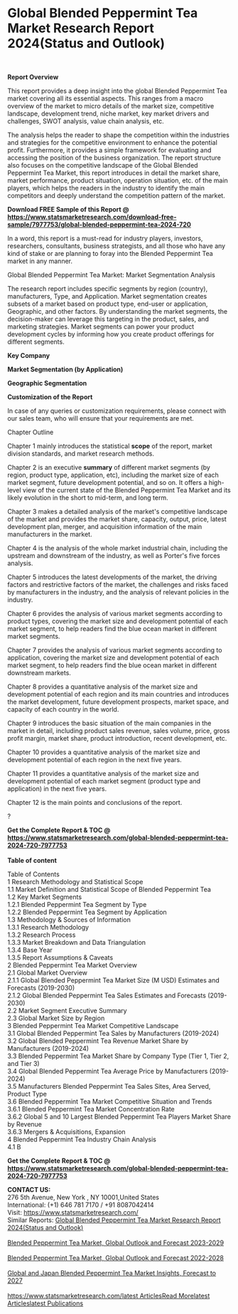 <h1>Global Blended Peppermint Tea Market Research Report 2024(Status and Outlook)</h1><br/><p><strong>Report Overview</strong></p><p>This report provides a deep insight into the global Blended Peppermint Tea market covering all its essential aspects. This ranges from a macro overview of the market to micro details of the market size, competitive landscape, development trend, niche market, key market drivers and challenges, SWOT analysis, value chain analysis, etc.</p><p>The analysis helps the reader to shape the competition within the industries and strategies for the competitive environment to enhance the potential profit. Furthermore, it provides a simple framework for evaluating and accessing the position of the business organization. The report structure also focuses on the competitive landscape of the Global Blended Peppermint Tea Market, this report introduces in detail the market share, market performance, product situation, operation situation, etc. of the main players, which helps the readers in the industry to identify the main competitors and deeply understand the competition pattern of the market.</p><p><strong>Download FREE Sample of this Report @ <a href="https://www.statsmarketresearch.com/download-free-sample/7977753/global-blended-peppermint-tea-2024-720">https://www.statsmarketresearch.com/download-free-sample/7977753/global-blended-peppermint-tea-2024-720</a></strong></p><p>In a word, this report is a must-read for industry players, investors, researchers, consultants, business strategists, and all those who have any kind of stake or are planning to foray into the Blended Peppermint Tea market in any manner.</p><p>Global Blended Peppermint Tea Market: Market Segmentation Analysis</p><p>The research report includes specific segments by region (country), manufacturers, Type, and Application. Market segmentation creates subsets of a market based on product type, end-user or application, Geographic, and other factors. By understanding the market segments, the decision-maker can leverage this targeting in the product, sales, and marketing strategies. Market segments can power your product development cycles by informing how you create product offerings for different segments.</p><p><strong>Key Company</strong></p><p><strong>Market Segmentation (<strong>by Application</strong>)</strong></p><p><strong>Geographic Segmentation</strong></p><p><strong>Customization of the Report</strong></p><p>In case of any queries or customization requirements, please connect with our sales team, who will ensure that your requirements are met.</p><p>Chapter Outline</p><p>Chapter 1 mainly introduces the statistical <strong>scope</strong> of the report, market division standards, and market research methods.</p><p>Chapter 2 is an executive <strong>summary</strong> of different market segments (by region, product type, application, etc), including the market size of each market segment, future development potential, and so on. It offers a high-level view of the current state of the Blended Peppermint Tea Market and its likely evolution in the short to mid-term, and long term.</p><p>Chapter 3 makes a detailed analysis of the market's competitive landscape of the market and provides the market share, capacity, output, price, latest development plan, merger, and acquisition information of the main manufacturers in the market.</p><p>Chapter 4 is the analysis of the whole market industrial chain, including the upstream and downstream of the industry, as well as Porter's five forces analysis.</p><p>Chapter 5 introduces the latest developments of the market, the driving factors and restrictive factors of the market, the challenges and risks faced by manufacturers in the industry, and the analysis of relevant policies in the industry.</p><p>Chapter 6 provides the analysis of various market segments according to product types, covering the market size and development potential of each market segment, to help readers find the blue ocean market in different market segments.</p><p>Chapter 7 provides the analysis of various market segments according to application, covering the market size and development potential of each market segment, to help readers find the blue ocean market in different downstream markets.</p><p>Chapter 8 provides a quantitative analysis of the market size and development potential of each region and its main countries and introduces the market development, future development prospects, market space, and capacity of each country in the world.</p><p>Chapter 9 introduces the basic situation of the main companies in the market in detail, including product sales revenue, sales volume, price, gross profit margin, market share, product introduction, recent development, etc.</p><p>Chapter 10 provides a quantitative analysis of the market size and development potential of each region in the next five years.</p><p>Chapter 11 provides a quantitative analysis of the market size and development potential of each market segment (product type and application) in the next five years.</p><p>Chapter 12 is the main points and conclusions of the report.</p><p>? </p><div><b>Get the Complete Report & TOC @ <a href="https://www.statsmarketresearch.com/global-blended-peppermint-tea-2024-720-7977753">https://www.statsmarketresearch.com/global-blended-peppermint-tea-2024-720-7977753</a></b></div><br><b>Table of content</b><p>Table of Contents<br />1 Research Methodology and Statistical Scope<br />1.1 Market Definition and Statistical Scope of Blended Peppermint Tea<br />1.2 Key Market Segments<br />1.2.1 Blended Peppermint Tea Segment by Type<br />1.2.2 Blended Peppermint Tea Segment by Application<br />1.3 Methodology & Sources of Information<br />1.3.1 Research Methodology<br />1.3.2 Research Process<br />1.3.3 Market Breakdown and Data Triangulation<br />1.3.4 Base Year<br />1.3.5 Report Assumptions & Caveats<br />2 Blended Peppermint Tea Market Overview<br />2.1 Global Market Overview<br />2.1.1 Global Blended Peppermint Tea Market Size (M USD) Estimates and Forecasts (2019-2030)<br />2.1.2 Global Blended Peppermint Tea Sales Estimates and Forecasts (2019-2030)<br />2.2 Market Segment Executive Summary<br />2.3 Global Market Size by Region<br />3 Blended Peppermint Tea Market Competitive Landscape<br />3.1 Global Blended Peppermint Tea Sales by Manufacturers (2019-2024)<br />3.2 Global Blended Peppermint Tea Revenue Market Share by Manufacturers (2019-2024)<br />3.3 Blended Peppermint Tea Market Share by Company Type (Tier 1, Tier 2, and Tier 3)<br />3.4 Global Blended Peppermint Tea Average Price by Manufacturers (2019-2024)<br />3.5 Manufacturers Blended Peppermint Tea Sales Sites, Area Served, Product Type<br />3.6 Blended Peppermint Tea Market Competitive Situation and Trends<br />3.6.1 Blended Peppermint Tea Market Concentration Rate<br />3.6.2 Global 5 and 10 Largest Blended Peppermint Tea Players Market Share by Revenue<br />3.6.3 Mergers & Acquisitions, Expansion<br />4 Blended Peppermint Tea Industry Chain Analysis<br />4.1 B<br><div><b>Get the Complete Report & TOC @ <a href="https://www.statsmarketresearch.com/global-blended-peppermint-tea-2024-720-7977753">https://www.statsmarketresearch.com/global-blended-peppermint-tea-2024-720-7977753</a></b></div></p> <b>CONTACT US:</b><br>276 5th Avenue, New York , NY 10001,United States<br>International: (+1) 646 781 7170 / +91 8087042414<br>Visit: <a href="https://www.statsmarketresearch.com/">https://www.statsmarketresearch.com/</a><br>Similar Reports: <a href="https://www.statsmarketresearch.com/global-blended-peppermint-tea-2024-720-7977753">Global Blended Peppermint Tea Market Research Report 2024(Status and Outlook)</a><br/><br/><a href="https://www.statsmarketresearch.com/global-blended-peppermint-tea-2024-720-7977753">Blended Peppermint Tea Market, Global Outlook and Forecast 2023-2029</a><br/><br/><a href="https://www.statsmarketresearch.com/global-blended-peppermint-tea-2024-720-7977753">Blended Peppermint Tea Market, Global Outlook and Forecast 2022-2028</a><br/><br/><a href="https://www.statsmarketresearch.com/global-blended-peppermint-tea-2024-720-7977753">Global and Japan Blended Peppermint Tea Market Insights, Forecast to 2027</a><br/><br/><a href="https://gyeongbokgung.com">https://www.statsmarketresearch.com/</a><a href="https://hallyeomaritime.com">latest Articles</a><a href="https://jingwansa.com">Read More</a><a href=https://nguoiviet.jp/">latest Articles</a><a href="https://www.intelmarketresearch.com/">latest Publications</a>